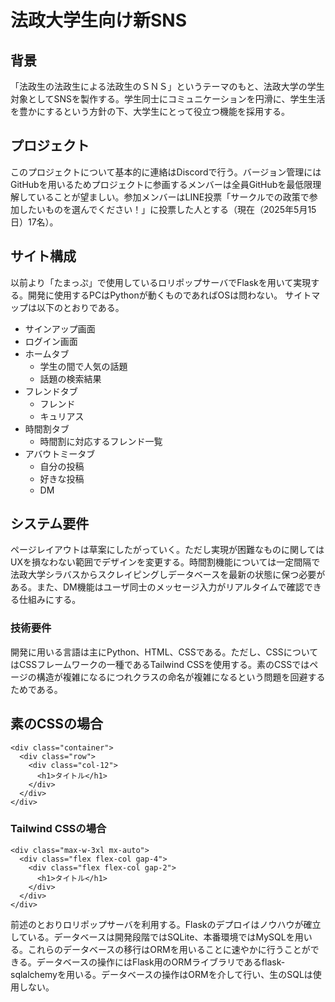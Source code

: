 # 法政大学生向け新SNS

## 背景

「法政生の法政生による法政生のＳＮＳ」というテーマのもと、法政大学の学生対象としてSNSを製作する。学生同士にコミュニケーションを円滑に、学生生活を豊かにするという方針の下、大学生にとって役立つ機能を採用する。

## プロジェクト

このプロジェクトについて基本的に連絡はDiscordで行う。バージョン管理にはGitHubを用いるためプロジェクトに参画するメンバーは全員GitHubを最低限理解していることが望ましい。参加メンバーはLINE投票「サークルでの政策で参加したいものを選んでください！」に投票した人とする（現在（2025年5月15日）17名）。

## サイト構成

以前より「たまっぷ」で使用しているロリポップサーバでFlaskを用いて実現する。開発に使用するPCはPythonが動くものであればOSは問わない。
サイトマップは以下のとおりである。
- サインアップ画面
- ログイン画面
- ホームタブ
  - 学生の間で人気の話題
  - 話題の検索結果
- フレンドタブ
  - フレンド
  - キュリアス
- 時間割タブ
  - 時間割に対応するフレンド一覧
- アバウトミータブ
  - 自分の投稿
  - 好きな投稿
  - DM

## システム要件
ページレイアウトは草案にしたがっていく。ただし実現が困難なものに関してはUXを損なわない範囲でデザインを変更する。時間割機能については一定間隔で法政大学シラバスからスクレイピングしデータベースを最新の状態に保つ必要がある。また、DM機能はユーザ同士のメッセージ入力がリアルタイムで確認できる仕組みにする。

### 技術要件
開発に用いる言語は主にPython、HTML、CSSである。ただし、CSSについてはCSSフレームワークの一種であるTailwind CSSを使用する。素のCSSではページの構造が複雑になるにつれクラスの命名が複雑になるという問題を回避するためである。
## 素のCSSの場合
```
<div class="container">
  <div class="row">
    <div class="col-12">
      <h1>タイトル</h1>
    </div>
  </div>
</div>
```
### Tailwind CSSの場合
```
<div class="max-w-3xl mx-auto">
  <div class="flex flex-col gap-4">
    <div class="flex flex-col gap-2">
      <h1>タイトル</h1>
    </div>
  </div>
</div>
```

前述のとおりロリポップサーバを利用する。Flaskのデプロイはノウハウが確立している。データベースは開発段階ではSQLite、本番環境ではMySQLを用いる。これらのデータベースの移行はORMを用いることに速やかに行うことができる。データベースの操作にはFlask用のORMライブラリであるflask-sqlalchemyを用いる。データベースの操作はORMを介して行い、生のSQLは使用しない。



